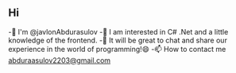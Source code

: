 ## Hi
-👋 I'm @javlonAbdurasulov
-👀 I am interested in C# .Net and a little knowledge of the frontend.
-👯 It will be great to chat and share our experience in the world of programming!😄
-📫 How to contact me abduraasulov2203@gmail.com
